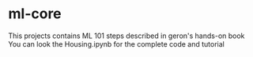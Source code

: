 # ml-core
This projects contains  ML 101 steps described in geron's hands-on book
You can look the Housing.ipynb for the complete code and tutorial
